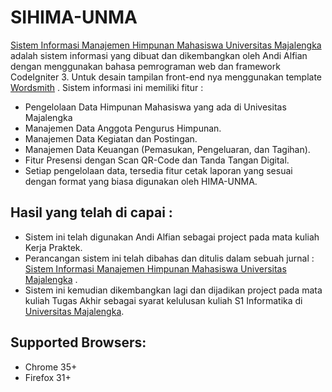 # SIHIMA-UNMA
[Sistem Informasi Manajemen Himpunan Mahasiswa Universitas Majalengka](https://hima.unma.ac.id/) adalah sistem informasi yang dibuat dan dikembangkan oleh Andi Alfian dengan menggunakan bahasa pemrograman web dan framework CodeIgniter 3. Untuk desain tampilan front-end nya menggunakan template [Wordsmith](https://colorlib.com/wp/template/wordsmith) . Sistem informasi ini memiliki fitur :<br>
- Pengelolaan Data Himpunan Mahasiswa yang ada di Univesitas Majalengka
- Manajemen Data Anggota Pengurus Himpunan.
- Manajemen Data Kegiatan dan Postingan.
- Manajemen Data Keuangan (Pemasukan, Pengeluaran, dan Tagihan).
- Fitur Presensi dengan Scan QR-Code dan Tanda Tangan Digital.
- Setiap pengelolaan data, tersedia fitur cetak laporan yang sesuai dengan format yang biasa digunakan oleh HIMA-UNMA.

## Hasil yang telah di capai :
- Sistem ini telah digunakan Andi Alfian sebagai project pada mata kuliah Kerja Praktek.
- Perancangan sistem ini telah dibahas dan ditulis dalam sebuah jurnal : [Sistem Informasi Manajemen Himpunan Mahasiswa Universitas Majalengka](http://ojs.udb.ac.id/index.php/Senatib/article/download/1806/1423) .
- Sistem ini kemudian dikembangkan lagi dan dijadikan project pada mata kuliah Tugas Akhir sebagai syarat kelulusan kuliah S1 Informatika di [Universitas Majalengka](https://unma.ac.id/). 

## Supported Browsers:
- Chrome 35+
- Firefox 31+
